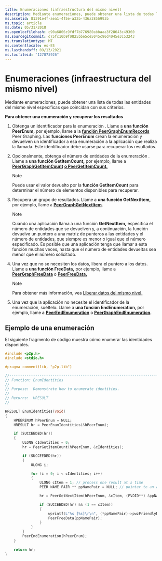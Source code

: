 ```yaml
---
title: Enumeraciones (infraestructura del mismo nivel)
description: Mediante enumeraciones, puede obtener una lista de todas las entidades del mismo nivel específicas que coincidan con sus criterios.
ms.assetid: 81391e4f-aea1-4f5e-a32b-436a3856993b
ms.topic: article
ms.date: 05/31/2018
ms.openlocfilehash: c90a6806c9fdf7b776980abbaaa3f28643c49360
ms.sourcegitcommit: d75fc10b9f0825bbe5ce5045c90d4045e3c53243
ms.translationtype: MT
ms.contentlocale: es-ES
ms.lasthandoff: 09/13/2021
ms.locfileid: "127073926"
---
```

# <a name="enumerations-peer-infrastructure"></a>Enumeraciones (infraestructura del mismo nivel)

Mediante enumeraciones, puede obtener una lista de todas las entidades del mismo nivel específicas que coincidan con sus criterios.

**Para obtener una enumeración y recuperar los resultados**

1.  Obtenga un identificador para la enumeración . Llame a **una función PeerEnum,** por ejemplo, llame a la [**función PeerGraphEnumRecords**](/windows/desktop/api/P2P/nf-p2p-peergraphenumrecords) Peer Graphing. Las **funciones PeerEnum** crean la enumeración y devuelven un identificador a esa enumeración a la aplicación que realiza la llamada. Este identificador debe usarse para recuperar los resultados.
2.  Opcionalmente, obtenga el número de entidades de la enumeración . Llame a **una función GetItemCount,** por ejemplo, llame a [**PeerGraphGetItemCount**](/windows/desktop/api/P2P/nf-p2p-peergraphgetitemcount) [**o PeerGetItemCount.**](/windows/desktop/api/P2P/nf-p2p-peergetitemcount)
    > [!Note]  
    > Puede usar el valor devuelto por la **función GetItemCount** para determinar el número de elementos disponibles para recuperar.

     

3.  Recupera un grupo de resultados. Llame a **una función GetNextItem,** por ejemplo, llame a [**PeerGraphGetNextItem**](/windows/desktop/api/P2P/nf-p2p-peergraphgetnextitem).
    > [!Note]  
    > Cuando una aplicación llama a una función **GetNextItem,** especifica el número de entidades que se devuelven y, a continuación, la función devuelve un puntero a una matriz de punteros a las entidades y el número de entidades, que siempre es menor o igual que el número especificado. Es posible que una aplicación tenga que llamar a esta función muchas veces, hasta que el número de entidades devueltas sea menor que el número solicitado.

     

4.  Una vez que no se necesiten los datos, libera el puntero a los datos. Llame a **una función FreeData,** por ejemplo, llame a [**PeerGraphFreeData**](/windows/desktop/api/P2P/nf-p2p-peergraphfreedata) o [**PeerFreeData.**](/windows/desktop/api/P2P/nf-p2p-peerfreedata)
    > [!Note]  
    > Para obtener más información, vea [Liberar datos del mismo nivel.](freeing-peer-data.md)

     

5.  Una vez que la aplicación no necesite el identificador de la enumeración, suéltelo. Llame a **una función EndEnumeration,** por ejemplo, llame a [**PeerEndEnumeration**](/windows/desktop/api/P2P/nf-p2p-peerendenumeration) o [**PeerGraphEndEnumeration**](/windows/desktop/api/P2P/nf-p2p-peergraphendenumeration).

## <a name="example-of-an-enumeration"></a>Ejemplo de una enumeración

El siguiente fragmento de código muestra cómo enumerar las identidades disponibles.


```C++
#include <p2p.h>
#include <stdio.h>

#pragma comment(lib, "p2p.lib")

//-----------------------------------------------------------------------------
// Function: EnumIdentities
//
// Purpose:  Demonstrate how to enumerate identities.
//
// Returns:  HRESULT
//

HRESULT EnumIdentities(void)
{
    HPEERENUM hPeerEnum = NULL;
    HRESULT hr = PeerEnumIdentities(&hPeerEnum);

    if (SUCCEEDED(hr))
    {
        ULONG cIdentities = 0;
        hr = PeerGetItemCount(hPeerEnum, &cIdentities);

        if (SUCCEEDED(hr))
        {
            ULONG i;

            for (i = 0; i < cIdentities; i++)
            {
                ULONG cItem = 1; // process one result at a time
                PEER_NAME_PAIR ** ppNamePair = NULL; // pointer to an array of pointers

                hr = PeerGetNextItem(hPeerEnum, &cItem, (PVOID**) &ppNamePair);

                if (SUCCEEDED(hr) && (1 == cItem))
                {
                    wprintf(L"%s [%s]\r\n", (*ppNamePair)->pwzFriendlyName, (*ppNamePair)->pwzPeerName);
                    PeerFreeData(ppNamePair);
                }
            }
        }
        PeerEndEnumeration(hPeerEnum);
    }
 
    return hr;
}
```



 

 



